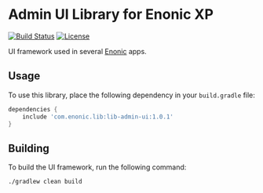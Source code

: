 # Admin UI Library for Enonic XP

[![Build Status](https://travis-ci.org/enonic/lib-admin-ui.svg?branch=master)](https://travis-ci.org/enonic/lib-admin-ui)
[![License](https://img.shields.io/github/license/enonic/lib-admin-ui.svg)](http://www.apache.org/licenses/LICENSE-2.0.html)

UI framework used in several [Enonic](https://enonic.com) apps.

## Usage

To use this library, place the following dependency in your `build.gradle` file:

```gradle
dependencies {
    include 'com.enonic.lib:lib-admin-ui:1.0.1'
}
```

## Building

To build the UI framework, run the following command:

```
./gradlew clean build
```
